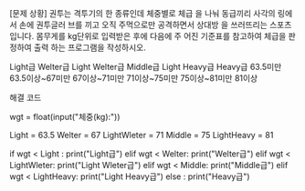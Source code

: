 [문제 상황]
권투는 격투기의 한 종류인데 체중별로 체급
을 나눠 동급끼리 사각의 링에서 손에 권투글러
브를 끼고 오직 주먹으로만 공격하면서 상대방
을 쓰러뜨리는 스포츠입니다.
몸무게를 kg단위로 입력받은 후에 다음에 주
어진 기준표를 참고하여 체급을 판정하여 출력
하는 프로그램을 작성하시오. 

Light급 Welter급 Light Welter급 Middle급 Light Heavy급 Heavy급
63.5미만 63.5이상~67미만 67이상~71미만 71이상~75미만 75이상~81미만 81이상

해결 코드

wgt = float(input("체중(kg):"))

Light = 63.5
Welter = 67
LightWleter = 71
Middle = 75
LightHeavy = 81

if wgt < Light :
  print("Light급")
elif wgt < Welter:
  print("Welter급")
elif wgt < LightWleter:
  print("Light Wleter급")
elif wgt < Middle:
  print("Middle급")
elif wgt < LightHeavy:
  print("Light Heavy급")
else :
  print("Heavy급")


